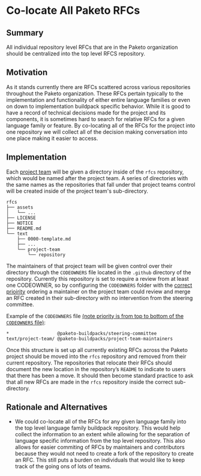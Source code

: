# Co-locate All Paketo RFCs

## Summary

All individual repository level RFCs that are in the Paketo organization should
be centralized into the top level RFCS repository.

## Motivation

As it stands currently there are RFCs scattered across various repositories
throughout the Paketo organization. These RFCs pertain typically to the
implementation and functionality of either entire language families or even on
down to implementation buildpack specific behavior. While it is good to have a
record of technical decisions made for the project and its components, it is
sometimes hard to search for relative RFCs for a given language family or
feature. By co-locating all of the RFCs for the project into one repository we
will collect all of the decision making conversation into one place making it
easier to access.

## Implementation

Each [project team](https://github.com/orgs/paketo-buildpacks/teams) will be
given a directory inside of the `rfcs` repository, which would be named after
the project team. A series of directories with the same names as the
repositories that fall under that project teams control will be created inside
of the project team's sub-directory.
```
rfcs
├── assets
│   └── ...
├── LICENSE
├── NOTICE
├── README.md
└── text
    ├── 0000-template.md
    ├── ...
    └── project-team
        └── repository
```
The maintainers of that project team will be given control over their directory
through the `CODEOWNERS` file located in the `.github` directory of the
repository. Currently this repository is set to require a review from at least
one CODEOWNER, so by configuring the `CODEOWNERS` folder with the [correct prioirity](https://docs.github.com/en/github/creating-cloning-and-archiving-repositories/about-code-owners#example-of-a-codeowners-file)
ordering a maintainer on the project team could review and merge an RFC created
in their sub-directory with no intervention from the steering committee.

Example of the `CODEOWNERS` file [(note priority is from top to bottom of the `CODEOWNERS` file)](https://docs.github.com/en/github/creating-cloning-and-archiving-repositories/about-code-owners#example-of-a-codeowners-file):
```
*                  @paketo-buildpacks/steering-committee
text/project-team/ @paketo-buildpacks/project-team-maintainers
```

Once this structure is set up all currently existing RFCs across the Paketo
project should be moved into the `rfcs` repository and removed from their
current repository. The repositories that relocate their RFCs should document
the new location in the repository’s `README` to indicate to users that there
has been a move. It should then become standard practice to ask that all new
RFCs are made in the `rfcs` repository inside the correct sub-directory.

## Rationale and Alternatives

- We could co-locate all of the RFCs for any given language family into the top
  level language family buildpack repository. This would help collect the
  information to an extent while allowing for the separation of language
  specific information from the top level repository. This also allows for
  easier commiting of RFCs by maintainers and contributors because they would
  not need to create a fork of the repository to create an RFC. This still puts
  a burden on individuals that would like to keep track of the going ons of
  lots of teams.

